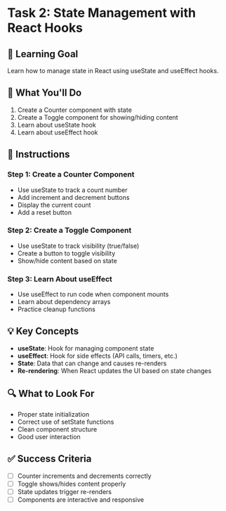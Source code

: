 # Task 2: State Management with React Hooks

## 🎯 Learning Goal
Learn how to manage state in React using useState and useEffect hooks.

## 📝 What You'll Do
1. Create a Counter component with state
2. Create a Toggle component for showing/hiding content
3. Learn about useState hook
4. Learn about useEffect hook

## 🚀 Instructions

### Step 1: Create a Counter Component
- Use useState to track a count number
- Add increment and decrement buttons
- Display the current count
- Add a reset button

### Step 2: Create a Toggle Component
- Use useState to track visibility (true/false)
- Create a button to toggle visibility
- Show/hide content based on state

### Step 3: Learn About useEffect
- Use useEffect to run code when component mounts
- Learn about dependency arrays
- Practice cleanup functions

## 💡 Key Concepts
- **useState**: Hook for managing component state
- **useEffect**: Hook for side effects (API calls, timers, etc.)
- **State**: Data that can change and causes re-renders
- **Re-rendering**: When React updates the UI based on state changes

## 🔍 What to Look For
- Proper state initialization
- Correct use of setState functions
- Clean component structure
- Good user interaction

## ✅ Success Criteria
- [ ] Counter increments and decrements correctly
- [ ] Toggle shows/hides content properly
- [ ] State updates trigger re-renders
- [ ] Components are interactive and responsive
